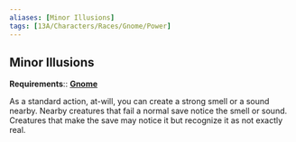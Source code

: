 ```yaml
---
aliases: [Minor Illusions]
tags: [13A/Characters/Races/Gnome/Power]
---
```


## Minor Illusions

**Requirements**:: **[Gnome](Compendium/13A/Races/Gnome.md)**

As a standard action, at-will, you can create a strong smell or a sound nearby. Nearby creatures that fail a normal save notice the smell or sound. Creatures that make the save may notice it but recognize it as not exactly real.

